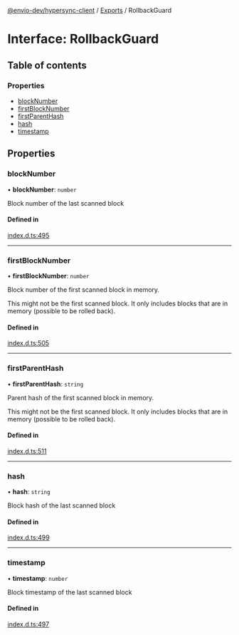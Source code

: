 [@envio-dev/hypersync-client](../README.md) / [Exports](../modules.md) / RollbackGuard

# Interface: RollbackGuard

## Table of contents

### Properties

- [blockNumber](RollbackGuard.md#blocknumber)
- [firstBlockNumber](RollbackGuard.md#firstblocknumber)
- [firstParentHash](RollbackGuard.md#firstparenthash)
- [hash](RollbackGuard.md#hash)
- [timestamp](RollbackGuard.md#timestamp)

## Properties

### blockNumber

• **blockNumber**: `number`

Block number of the last scanned block

#### Defined in

[index.d.ts:495](https://github.com/Float-Capital/hypersync-client-node/blob/4ee0d9475a267b3a97cbbd6004114b9ba5d98295/index.d.ts#L495)

___

### firstBlockNumber

• **firstBlockNumber**: `number`

Block number of the first scanned block in memory.

This might not be the first scanned block. It only includes blocks that are in memory (possible to be rolled back).

#### Defined in

[index.d.ts:505](https://github.com/Float-Capital/hypersync-client-node/blob/4ee0d9475a267b3a97cbbd6004114b9ba5d98295/index.d.ts#L505)

___

### firstParentHash

• **firstParentHash**: `string`

Parent hash of the first scanned block in memory.

This might not be the first scanned block. It only includes blocks that are in memory (possible to be rolled back).

#### Defined in

[index.d.ts:511](https://github.com/Float-Capital/hypersync-client-node/blob/4ee0d9475a267b3a97cbbd6004114b9ba5d98295/index.d.ts#L511)

___

### hash

• **hash**: `string`

Block hash of the last scanned block

#### Defined in

[index.d.ts:499](https://github.com/Float-Capital/hypersync-client-node/blob/4ee0d9475a267b3a97cbbd6004114b9ba5d98295/index.d.ts#L499)

___

### timestamp

• **timestamp**: `number`

Block timestamp of the last scanned block

#### Defined in

[index.d.ts:497](https://github.com/Float-Capital/hypersync-client-node/blob/4ee0d9475a267b3a97cbbd6004114b9ba5d98295/index.d.ts#L497)
